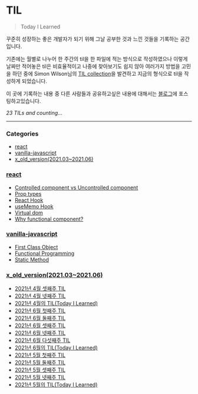 # TIL
> Today I Learned

꾸준히 성장하는 좋은 개발자가 되기 위해 그날 공부한 것과 느낀 것들을 기록하는 공간입니다.

기존에는 월별로 나누어 한 주간의 til을 한 파일에 적는 방식으로 작성하였으나
이렇게 날짜만 적어놓은 til은 비효율적이고 나중에 찾아보기도 쉽지 않아 여러가지 방법을 고민을 하던 중에
Simon Wilson님의 [TIL collection][2]을 발견하고 지금의 형식으로 til을 작성하게 되었습니다.

이 곳에 기록하는 내용 중 다른 사람들과 공유하고싶은 내용에 대해서는 [블로그][1]에 포스팅하고있습니다.


_23 TILs and counting..._

---

### Categories

- [react](#react)
- [vanilla-javascript](#vanilla-javascript)
- [x_old_version(2021.03~2021.06)](#x_old_version(2021.03~2021.06))

### [react](#react)
- [Controlled component vs Uncontrolled component](react/controlled-and-uncontrolled-component.md)
- [Prop types](react/prop-types.md)
- [React Hook](react/react-hook.md)
- [useMemo Hook](react/useMemo-hook.md)
- [Virtual dom](react/virtual-dom.md)
- [Why functional component?](react/why-functional-component.md)

### [vanilla-javascript](#vanilla-javascript)
- [First Class Object](vanilla-javascript/first-class-object.md)
- [Functional Programming](vanilla-javascript/functional-programming.md)
- [Static Method](vanilla-javascript/static-method.md)

### [x_old_version(2021.03~2021.06)](#x_old_version(2021.03~2021.06))
- [2021년 4월 셋째주 TIL](x_old_version(2021.03~2021.06)/2021_April_3rd_week.md)
- [2021년 4월 넷째주 TIL](x_old_version(2021.03~2021.06)/2021_April_4rd_week.md)
- [2021년 4월의 TIL(Today I Learned)](x_old_version(2021.03~2021.06)/2021_April_TIL.md)
- [2021년 6월 첫째주 TIL](x_old_version(2021.03~2021.06)/2021_June_1st_week.md)
- [2021년 6월 둘째주 TIL](x_old_version(2021.03~2021.06)/2021_June_2nd_week.md)
- [2021년 6월 셋째주 TIL](x_old_version(2021.03~2021.06)/2021_June_3th_week.md)
- [2021년 6월  넷째주 TIL](x_old_version(2021.03~2021.06)/2021_June_4th_week.md)
- [2021년 6월  다섯째주 TIL](x_old_version(2021.03~2021.06)/2021_June_5th_week.md)
- [2021년 6월의 TIL(Today I Learned)](x_old_version(2021.03~2021.06)/2021_June_TIL.md)
- [2021년 5월 첫째주 TIL](x_old_version(2021.03~2021.06)/2021_May_1st_week.md)
- [2021년 5월 둘째주 TIL](x_old_version(2021.03~2021.06)/2021_May_2nd_week.md)
- [2021년 5월 셋째주 TIL](x_old_version(2021.03~2021.06)/2021_May_3th_week.md)
- [2021년 5월 넷째주 TIL](x_old_version(2021.03~2021.06)/2021_May_4th_week.md)
- [2021년 5월의 TIL(Today I Learned)](x_old_version(2021.03~2021.06)/2021_May_TIL.md)

[1]: https://euncoding.tistory.com/
[2]: https://github.com/jbranchaud/til

